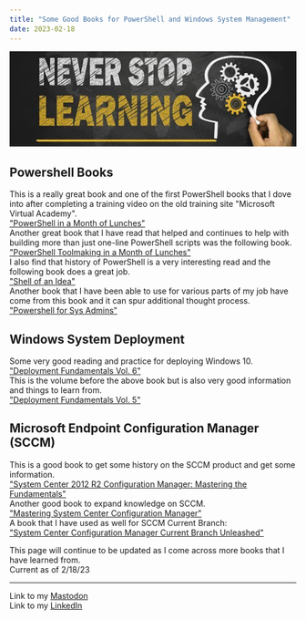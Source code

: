 ```yaml
---
title: "Some Good Books for PowerShell and Windows System Management"
date: 2023-02-18
---
```

![alt text](https://github.com/Nathan1824/Blog-Post-Dev/blob/main/_pictures/Learning_Bkg.jpg?raw=true)

## Powershell Books

This is a really great book and one of the first PowerShell books that I dove into after completing a training video on the old training site "Microsoft Virtual Academy".\
<a href="https://www.manning.com/books/learn-powershell-in-a-month-of-lunches">"PowerShell in a Month of Lunches"</a>\
Another great book that I have read that helped and continues to help with building more than just one-line PowerShell scripts was the following book.\
<a href="https://www.manning.com/books/learn-powershell-toolmaking-in-a-month-of-lunches">"PowerShell Toolmaking in a Month of Lunches"</a>\
I also find that history of PowerShell is a very interesting read and the following book does a great job.\
<a href="https://donjones.com/books/shell-of-an-idea/">"Shell of an Idea"</a>\
Another book that I have been able to use for various parts of my job have come from this book and it can spur additional thought process.\
<a href="https://nostarch.com/powershellsysadmins">"Powershell for Sys Admins"</a>

## Windows System Deployment

Some very good reading and practice for deploying Windows 10.\
<a href="https://www.amazon.com/Deployment-Fundamentals-Vol-Deploying-Microsoft/dp/9187445212/ref=tmm_pap_swatch_0?_encoding=UTF8&qid=1587931453&sr=1-4">"Deployment Fundamentals Vol. 6"</a>\
This is the volume before the above book but is also very good information and things to learn from.\
<a href="https://www.amazon.com/Deployment-Fundamentals-Vol-Real-World-Infrastructure/dp/9187445093/ref=tmm_pap_swatch_0?_encoding=UTF8&qid=1587931453&sr=1-5">"Deployment Fundamentals Vol. 5"</a>

## Microsoft Endpoint Configuration Manager (SCCM)

This is a good book to get some history on the SCCM product and get some information.\
<a href="https://www.amazon.com/System-Center-2012-Configuration-Manager/dp/9187445085/ref=tmm_pap_swatch_0?_encoding=UTF8&qid=&sr=">"System Center 2012 R2 Configuration Manager: Mastering the Fundamentals"</a>\
Another good book to expand knowledge on SCCM.\
<a href="https://www.amazon.com/Mastering-System-Center-Configuration-Manager/dp/1119258456">"Mastering System Center Configuration Manager"</a>\
A book that I have used as well for SCCM Current Branch:\
<a href="https://www.amazon.com/System-Configuration-Manager-Current-Unleashed/dp/0672337908/ref=pd_lpo_2?pd_rd_w=LcUCN&content-id=amzn1.sym.116f529c-aa4d-4763-b2b6-4d614ec7dc00&pf_rd_p=116f529c-aa4d-4763-b2b6-4d614ec7dc00&pf_rd_r=VZWABP1BF4S7918K6SKE&pd_rd_wg=GBlw3&pd_rd_r=c3cbe0c1-bd83-42ce-98fa-8dbe10b57777&pd_rd_i=0672337908&psc=1">"System Center Configuration Manager Current Branch Unleashed"</a>

This page will continue to be updated as I come across more books that I have learned from.\
Current as of 2/18/23

---
Link to my <a rel="me" href="https://tech.lgbt/@NathanHamblin_MI6">Mastodon</a>\
Link to my <a rel="me" href="https://www.linkedin.com/in/nathan-hamblin">LinkedIn</a>
